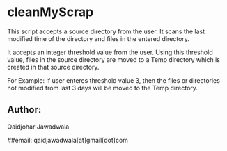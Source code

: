 # cleanMyScrap
This script accepts a source directory from the user. It scans the last modified time of the directory and files in the entered directory.

It accepts an integer threshold value from the user. Using this threshold value, files in the source directory are moved to a Temp directory which is created in that source directory.

For Example: If user enteres threshold value 3, then the files or directories not modified from last 3 days will be moved to the Temp directory.

## Author: 
Qaidjohar Jawadwala

##email:
qaidjawadwala[at]gmail[dot]com

